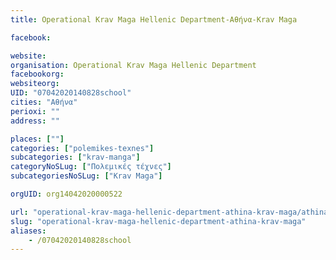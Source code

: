 ```yaml
---
title: Operational Krav Maga Hellenic Department-Αθήνα-Krav Maga

facebook:

website:
organisation: Operational Krav Maga Hellenic Department
facebookorg:
websiteorg:
UID: "07042020140828school"
cities: "Αθήνα"
perioxi: ""
address: ""

places: [""]
categories: ["polemikes-texnes"]
subcategories: ["krav-manga"]
categoryNoSLug: ["Πολεμικές τέχνες"]
subcategoriesNoSLug: ["Krav Maga"]

orgUID: org14042020000522

url: "operational-krav-maga-hellenic-department-athina-krav-maga/athina//"
slug: "operational-krav-maga-hellenic-department-athina-krav-maga"
aliases:
    - /07042020140828school
---
```





